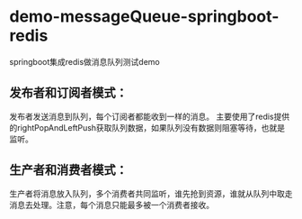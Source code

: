 # demo-messageQueue-springboot-redis
springboot集成redis做消息队列测试demo
## 发布者和订阅者模式：
发布者发送消息到队列，每个订阅者都能收到一样的消息。
主要使用了redis提供的rightPopAndLeftPush获取队列数据，如果队列没有数据则阻塞等待，也就是监听。
## 生产者和消费者模式：
生产者将消息放入队列，多个消费者共同监听，谁先抢到资源，谁就从队列中取走消息去处理。注意，每个消息只能最多被一个消费者接收。
